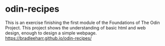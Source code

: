 # odin-recipes
This is an exercise finishing the first module of the Foundations of The Odin Project. This project shows the understanding of basic html and web design, enough to design a simple webpage. 
https://bradleeharr.github.io/odin-recipes/
